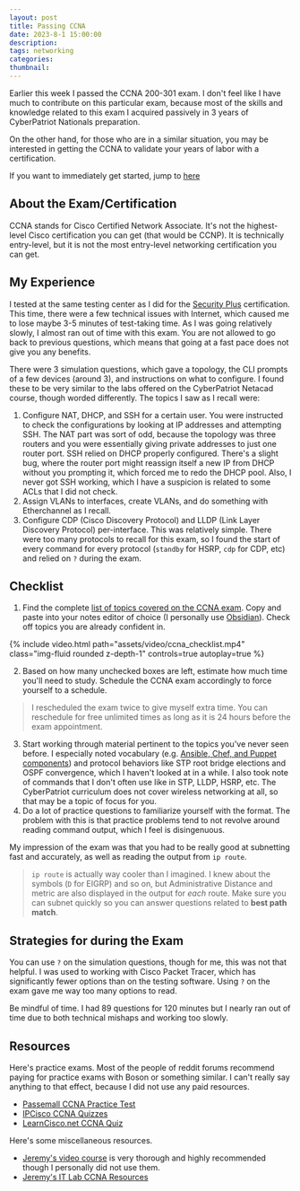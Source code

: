 ```yaml
---
layout: post
title: Passing CCNA 
date: 2023-8-1 15:00:00
description:
tags: networking
categories: 
thumbnail: 
---
```

Earlier this week I passed the CCNA 200-301 exam. I don't feel like I have much to contribute on this particular exam, because most of the skills and knowledge related to this exam I acquired passively in 3 years of CyberPatriot Nationals preparation. 

On the other hand, for those who are in a similar situation, you may be interested in getting the CCNA to validate your years of labor with a certification.

If you want to immediately get started, jump to [here](#-Checklist)

## About the Exam/Certification
CCNA stands for Cisco Certified Network Associate. It's not the highest-level Cisco certification you can get (that would be CCNP). It is technically entry-level, but it is not the most entry-level networking certification you can get.

## My Experience
I tested at the same testing center as I did for the [Security Plus](https://medium.com/@taiyu_chen/guaranteed-pass-comptia-security-3bdefee9f319) certification. This time, there were a few technical issues with Internet, which caused me to lose maybe 3-5 minutes of test-taking time. As I was going relatively slowly, I almost ran out of time with this exam. You are not allowed to go back to previous questions, which means that going at a fast pace does not give you any benefits.

There were 3 simulation questions, which gave a topology, the CLI prompts of a few devices (around 3), and instructions on what to configure. I found these to be very similar to the labs offered on the CyberPatriot Netacad course, though worded differently. The topics I saw as I recall were:
1. Configure NAT, DHCP, and SSH for a certain user. You were instructed to check the configurations by looking at IP addresses and attempting SSH. The NAT part was sort of odd, because the topology was three routers and you were essentially giving private addresses to just one router port. SSH relied on DHCP properly configured. There's a slight bug, where the router port might reassign itself a new IP from DHCP without you prompting it, which forced me to redo the DHCP pool. Also, I never got SSH working, which I have a suspicion is related to some ACLs that I did not check.
2. Assign VLANs to interfaces, create VLANs, and do something with Etherchannel as I recall.
3. Configure CDP (Cisco Discovery Protocol) and LLDP (Link Layer Discovery Protocol) per-interface. This was relatively simple. There were too many protocols to recall for this exam, so I found the start of every command for every protocol (`standby` for HSRP, `cdp` for CDP, etc) and relied on `?` during the exam.

## Checklist
1. Find the complete [list of topics covered on the CCNA exam](https://learningnetwork.cisco.com/s/ccna-exam-topics). Copy and paste into your notes editor of choice (I personally use [Obsidian](https://medium.com/@taiyu_chen/using-obsidian-with-google-drive-10beca66bd29)). Check off topics you are already confident in.

{% include video.html path="assets/video/ccna_checklist.mp4" class="img-fluid rounded z-depth-1" controls=true autoplay=true %}

2. Based on how many unchecked boxes are left, estimate how much time you'll need to study. Schedule the CCNA exam accordingly to force yourself to a schedule.
> I rescheduled the exam twice to give myself extra time. You can reschedule for free unlimited times as long as it is 24 hours before the exam appointment.
3. Start working through material pertinent to the topics you've never seen before. I especially noted vocabulary (e.g. [Ansible, Chef, and Puppet components](https://www.9tut.com/puppet-tutorial)) and protocol behaviors like STP root bridge elections and OSPF convergence, which I haven't looked at in a while. I also took note of commands that I don't often use like in STP, LLDP, HSRP, etc. The CyberPatriot curriculum does not cover wireless networking at all, so that may be a topic of focus for you.
4. Do a lot of practice questions to familiarize yourself with the format. The problem with this is that practice problems tend to not revolve around reading command output, which I feel is disingenuous.

My impression of the exam was that you had to be really good at subnetting fast and accurately, as well as reading the output from `ip route`. 
> `ip route` is actually way cooler than I imagined. I knew about the symbols (`D` for EIGRP) and so on, but Administrative Distance and metric are also displayed in the output for *each* route. Make sure you can subnet quickly so you can answer questions related to **best path match**.

## Strategies for during the Exam
You can use `?` on the simulation questions, though for me, this was not that helpful. I was used to working with Cisco Packet Tracer, which has significantly fewer options than on the testing software. Using `?` on the exam gave me way too many options to read.

Be mindful of time. I had 89 questions for 120 minutes but I nearly ran out of time due to both technical mishaps and working too slowly. 

## Resources
Here's practice exams. Most of the people of reddit forums recommend paying for practice exams with Boson or something similar. I can't really say anything to that effect, because I did not use any paid resources.

- [Passemall CCNA Practice Test](https://passemall.com/learn/test/free-ccna-practice-test/ccna-practice-test-1-6154281696624640)
- [IPCisco CCNA Quizzes](https://ipcisco.com/ccna-quiz-1-n458da4/)
- [LearnCisco.net CCNA Quiz](https://www.learncisco.net/tests/ccna-200-301?mode=exam)

Here's some miscellaneous resources. 

- [Jeremy's video course](https://www.youtube.com/watch?v=H8W9oMNSuwo&list=PLxbwE86jKRgMpuZuLBivzlM8s2Dk5lXBQ&ab_channel=Jeremy%27sITLab) is very thorough and highly recommended though I personally did not use them. 
- [Jeremy's IT Lab CCNA Resources](https://www.jeremysitlab.com/ccna-resource)